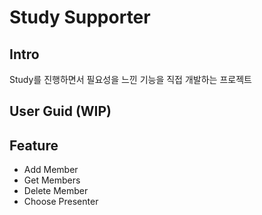 


# Study Supporter

## Intro
Study를 진행하면서 필요성을 느낀 기능을 직접 개발하는 프로젝트

## User Guid (WIP)

## Feature

- Add Member
- Get Members
- Delete Member
- Choose Presenter
